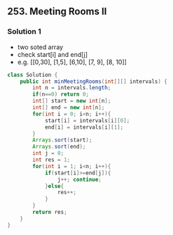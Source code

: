 ## 253. Meeting Rooms II

### Solution 1
- two soted array
- check start[i] and end[j]
- e.g. [[0,30], [1,5], [6,10], [7, 9], [8, 10]]
```java
class Solution {
    public int minMeetingRooms(int[][] intervals) {
        int n = intervals.length;
        if(n==0) return 0;
        int[] start = new int[n];
        int[] end = new int[n];
        for(int i = 0; i<n; i++){
            start[i] = intervals[i][0];
            end[i] = intervals[i][1];
        }
        Arrays.sort(start);
        Arrays.sort(end);
        int j = 0;
        int res = 1;
        for(int i = 1; i<n; i++){
            if(start[i]>=end[j]){
                j++; continue;
            }else{
                res++;
            }
        }
        return res;
    }
}
```
